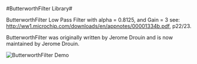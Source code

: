 #ButterworthFilter Library#

ButterworthFilter Low Pass Filter with alpha = 0.8125, and Gain = 3
see: http://ww1.microchip.com/downloads/en/appnotes/00001334b.pdf, p22/23.

ButterworthFilter was originally written by Jerome Drouin and is now maintained by Jerome Drouin.

![ButterworthFilter Demo](http://www.pjrc.com/teensy/td_libs_ButterworthFilter_1.jpg)
